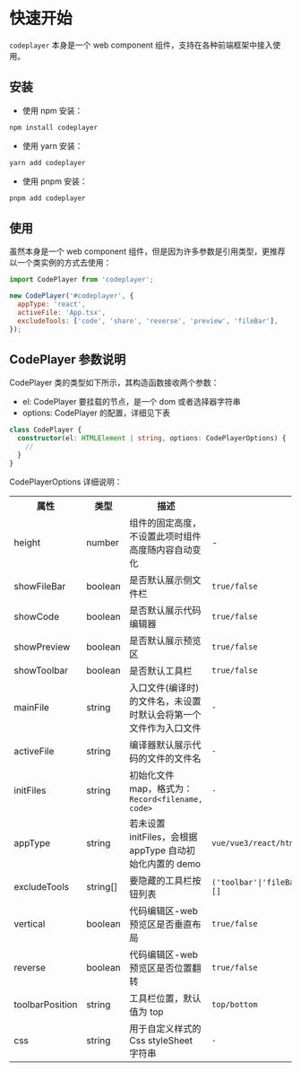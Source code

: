 # 快速开始

`codeplayer` 本身是一个 web component 组件，支持在各种前端框架中接入使用。

## 安装

- 使用 npm 安装：

```perl
npm install codeplayer
```

- 使用 yarn 安装：

```perl
yarn add codeplayer
```

- 使用 pnpm 安装：

```perl
pnpm add codeplayer
```

## 使用

虽然本身是一个 web component 组件，但是因为许多参数是引用类型，更推荐以一个类实例的方式去使用：

```js
import CodePlayer from 'codeplayer';

new CodePlayer('#codeplayer', {
  appType: 'react',
  activeFile: 'App.tsx',
  excludeTools: ['code', 'share', 'reverse', 'preview', 'fileBar'],
});
```

## CodePlayer 参数说明

CodePlayer 类的类型如下所示，其构造函数接收两个参数：

- el: CodePlayer 要挂载的节点，是一个 dom 或者选择器字符串
- options: CodePlayer 的配置，详细见下表

```ts
class CodePlayer {
  constructor(el: HTMLElement | string, options: CodePlayerOptions) {
    //
  }
}
```

CodePlayerOptions 详细说明：

<table class="options-table">
    <tr>
        <th style="width: 100px;">属性</th>
        <th style="width: 90px">类型</th>
        <th>描述</th>
        <th>可选值</th>
        <th width="100">默认值</th>
    </tr>
    <!-- height -->
    <tr>
        <td>height</td>
        <td>number</td>
        <td>组件的固定高度，不设置此项时组件高度随内容自动变化</td>
        <td>-</td>
        <td>-</td>
    </tr>
    <tr>
        <td>showFileBar</td>
        <td>boolean</td>
        <td>是否默认展示侧文件栏</td>
        <td><code>true/false</code></td>
        <td><code>true</code></td>
    </tr>
    <tr>
        <td>showCode</td>
        <td>boolean</td>
        <td>是否默认展示代码编辑器</td>
        <td><code>true/false</code></td>
        <td><code>true</code></td>
    </tr>
    <tr>
        <td>showPreview</td>
        <td>boolean</td>
        <td>是否默认展示预览区</td>
        <td><code>true/false</code></td>
        <td><code>true</code></td>
    </tr>
    <tr>
        <td>showToolbar</td>
        <td>boolean</td>
        <td>是否默认工具栏</td>
        <td><code>true/false</code></td>
        <td><code>true</code></td>
    </tr>
    <tr>
        <td>mainFile</td>
        <td>string</td>
        <td>入口文件(编译时)的文件名，未设置时默认会将第一个文件作为入口文件</td>
        <td><code>-</code></td>
        <td><code>-</code></td>
    </tr>
    <tr>
        <td>activeFile</td>
        <td>string</td>
        <td>编译器默认展示代码的文件的文件名</td>
        <td><code>-</code></td>
        <td><code>-</code></td>
    </tr>
    <tr>
        <td>initFiles</td>
        <td>string</td>
        <td>初始化文件 map，格式为：<code>Record&lt;filename, code&gt;</code></td>
        <td><code>-</code></td>
        <td><code>-</code></td>
    </tr>
    <tr>
        <td>appType</td>
        <td>string</td>
        <td>若未设置 initFiles，会根据 appType 自动初始化内置的 demo</td>
        <td><code>vue/vue3/react/html/javascript/typescript</code></td>
        <td><code>typescript</code></td>
    </tr>
    <tr>
        <td>excludeTools</td>
        <td>string[]</td>
        <td>要隐藏的工具栏按钮列表</td>
        <td><code>('toolbar'|'fileBar'|'code'|'preview'|'refresh'|'reverse'|'copy'|'share')[]</code></td>
        <td><code>[]</code></td>
    </tr>
    <tr>
        <td>vertical</td>
        <td>boolean</td>
        <td>代码编辑区-web预览区是否垂直布局</td>
        <td><code>true/false</code></td>
        <td><code>false</code></td>
    </tr>
    <tr>
        <td>reverse</td>
        <td>boolean</td>
        <td>代码编辑区-web预览区是否位置翻转</td>
        <td><code>true/false</code></td>
        <td><code>false</code></td>
    </tr>
    <tr>
        <td>toolbarPosition</td>
        <td>string</td>
        <td>工具栏位置，默认值为 top</td>
        <td><code>top/bottom</code></td>
        <td><code>top</code></td>
    </tr>
    <tr>
        <td>css</td>
        <td>string</td>
        <td>用于自定义样式的 Css styleSheet 字符串</td>
        <td><code>-</code></td>
        <td><code>-</code></td>
    </tr>
</table>
